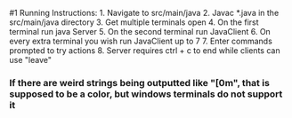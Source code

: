#1 Running Instructions:
    1. Navigate to src/main/java
    2. Javac *.java in the src/main/java directory
    3. Get multiple terminals open
    4. On the first terminal run java Server
    5. On the second terminal run JavaClient
    6. On every extra terminal you wish run JavaClient up to 7
    7. Enter commands prompted to try actions
    8. Server requires ctrl + c to end while clients can use "leave"
### If there are weird strings being outputted like "[0m", that is supposed to be a color, but windows terminals do not support it